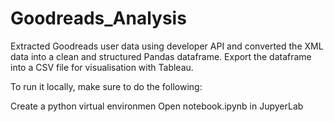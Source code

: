 # Goodreads_Analysis
Extracted Goodreads user data using developer API and converted the XML data into a clean and structured Pandas dataframe. Export the dataframe into a CSV file for visualisation with Tableau.

To run it locally, make sure to do the following:

Create a python virtual environmen
Open notebook.ipynb in JupyerLab
